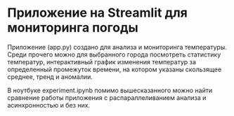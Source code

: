 # Приложение на Streamlit для мониторинга погоды 

Приложение (app.py) создано для анализа и мониторинга температуры. Среди прочего можно для выбранного города посмотреть статистику температур, интерактивный график изменения температур за определенный промежуток времени, на котором указаны скользящее среднее, тренд и аномалии.

В ноутбуке experiment.ipynb помимо вышесказанного можно найти сравнение работы приложения с распараллеливанием анализа и асинхронностью и без них. 
